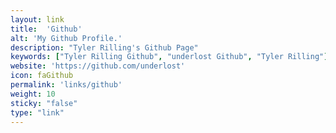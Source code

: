 ```yaml
---
layout: link
title:  'Github'
alt: 'My Github Profile.'
description: "Tyler Rilling's Github Page"
keywords: ["Tyler Rilling Github", "underlost Github", "Tyler Rilling"]
website: 'https://github.com/underlost'
icon: faGithub
permalink: 'links/github'
weight: 10
sticky: "false"
type: "link"
---
```

